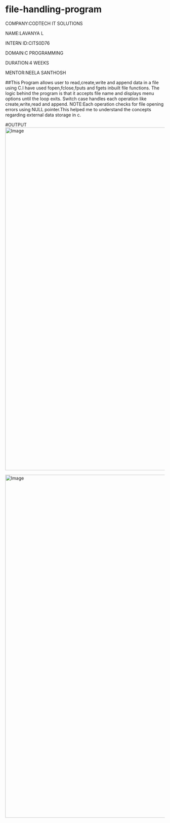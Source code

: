 # file-handling-program

COMPANY:CODTECH IT SOLUTIONS

NAME:LAVANYA L

INTERN ID:CITS0D76

DOMAIN:C PROGRAMMING

DURATION:4 WEEKS

MENTOR:NEELA SANTHOSH

##This Program allows user to read,create,write and append data in a file using C.I have used fopen,fclose,fputs and fgets inbuilt file functions. The logic behind the program is that it accepts file name and displays menu options until the loop exits. Switch case handles each operation like create,write,read and append. NOTE:Each operation checks for file opening errors using NULL pointer.This helped me to understand the concepts regarding external data storage in c.

#OUTPUT
<img width="1920" height="1080" alt="Image" src="https://github.com/user-attachments/assets/0c1ecaf7-d460-4e47-99d1-e2dddb4dfc45" />

<img width="1920" height="1080" alt="Image" src="https://github.com/user-attachments/assets/b8eb1829-3810-467c-a118-81884602109d" />

